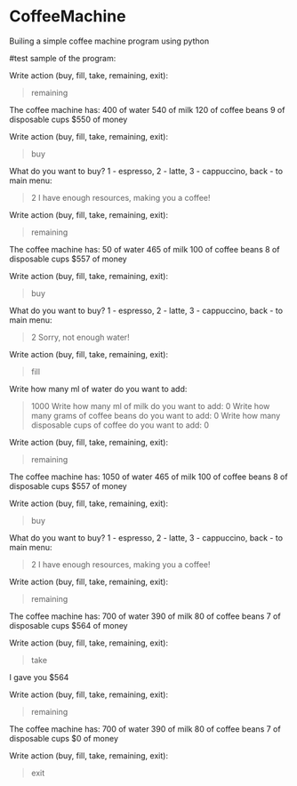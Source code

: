 # CoffeeMachine
Builing a simple coffee machine program using python

#test sample of the program:

Write action (buy, fill, take, remaining, exit):
> remaining
 
The coffee machine has:
400 of water
540 of milk
120 of coffee beans
9 of disposable cups
$550 of money
 
Write action (buy, fill, take, remaining, exit):
> buy
 
What do you want to buy? 1 - espresso, 2 - latte, 3 - cappuccino, back - to main menu:
> 2
I have enough resources, making you a coffee!
 
Write action (buy, fill, take, remaining, exit):
> remaining
 
The coffee machine has:
50 of water
465 of milk
100 of coffee beans
8 of disposable cups
$557 of money
 
Write action (buy, fill, take, remaining, exit):
> buy
 
What do you want to buy? 1 - espresso, 2 - latte, 3 - cappuccino, back - to main menu:
> 2
Sorry, not enough water!
 
Write action (buy, fill, take, remaining, exit):
> fill
 
Write how many ml of water do you want to add:
> 1000
Write how many ml of milk do you want to add:
> 0
Write how many grams of coffee beans do you want to add:
> 0
Write how many disposable cups of coffee do you want to add:
> 0
 
Write action (buy, fill, take, remaining, exit):
> remaining
 
The coffee machine has:
1050 of water
465 of milk
100 of coffee beans
8 of disposable cups
$557 of money
 
Write action (buy, fill, take, remaining, exit):
> buy
 
What do you want to buy? 1 - espresso, 2 - latte, 3 - cappuccino, back - to main menu:
> 2
I have enough resources, making you a coffee!
 
Write action (buy, fill, take, remaining, exit):
> remaining
 
The coffee machine has:
700 of water
390 of milk
80 of coffee beans
7 of disposable cups
$564 of money
 
Write action (buy, fill, take, remaining, exit):
> take
 
I gave you $564
 
Write action (buy, fill, take, remaining, exit):
> remaining
 
The coffee machine has:
700 of water
390 of milk
80 of coffee beans
7 of disposable cups
$0 of money
 
Write action (buy, fill, take, remaining, exit):
> exit
